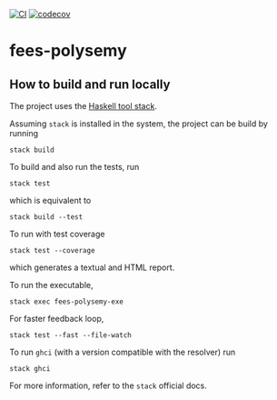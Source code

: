 [![CI](https://github.com/alessandrocandolini/fees-polysemy/actions/workflows/ci.yml/badge.svg)](https://github.com/alessandrocandolini/fees-polysemy/actions/workflows/ci.yml) [![codecov](https://codecov.io/gh/alessandrocandolini/fees-polysemy/branch/main/graph/badge.svg?token=v1CgP0EASY)](https://codecov.io/gh/alessandrocandolini/fees-polysemy)

# fees-polysemy

## How to build and run locally

The project uses the [Haskell tool stack](https://docs.haskellstack.org/en/stable/README/).

Assuming `stack` is installed in the system, the project can be build by running
```
stack build
```
To build and also run the tests, run
```
stack test
```
which is equivalent to
```
stack build --test
```
To run with test coverage
```
stack test --coverage
```
which generates a textual and HTML report.

To run the executable,
```
stack exec fees-polysemy-exe
```
For faster feedback loop,
```
stack test --fast --file-watch
```
To run `ghci` (with a version compatible with the resolver) run
```
stack ghci
```
For more information, refer to the `stack` official docs.
